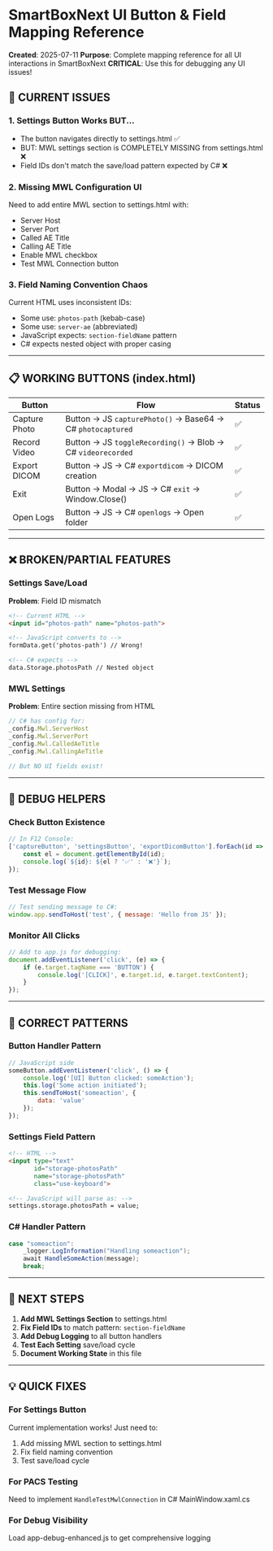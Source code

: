 # SmartBoxNext UI Button & Field Mapping Reference

**Created**: 2025-07-11
**Purpose**: Complete mapping reference for all UI interactions in SmartBoxNext
**CRITICAL**: Use this for debugging any UI issues!

## 🚨 CURRENT ISSUES

### 1. Settings Button Works BUT...
- The button navigates directly to settings.html ✅
- BUT: MWL settings section is COMPLETELY MISSING from settings.html ❌
- Field IDs don't match the save/load pattern expected by C# ❌

### 2. Missing MWL Configuration UI
Need to add entire MWL section to settings.html with:
- Server Host
- Server Port  
- Called AE Title
- Calling AE Title
- Enable MWL checkbox
- Test MWL Connection button

### 3. Field Naming Convention Chaos
Current HTML uses inconsistent IDs:
- Some use: `photos-path` (kebab-case)
- Some use: `server-ae` (abbreviated)
- JavaScript expects: `section-fieldName` pattern
- C# expects nested object with proper casing

---

## 📋 WORKING BUTTONS (index.html)

| Button | Flow | Status |
|--------|------|--------|
| Capture Photo | Button → JS `capturePhoto()` → Base64 → C# `photocaptured` | ✅ |
| Record Video | Button → JS `toggleRecording()` → Blob → C# `videorecorded` | ✅ |
| Export DICOM | Button → JS → C# `exportdicom` → DICOM creation | ✅ |
| Exit | Button → Modal → JS → C# `exit` → Window.Close() | ✅ |
| Open Logs | Button → JS → C# `openlogs` → Open folder | ✅ |

---

## ❌ BROKEN/PARTIAL FEATURES

### Settings Save/Load
**Problem**: Field ID mismatch
```html
<!-- Current HTML -->
<input id="photos-path" name="photos-path">

<!-- JavaScript converts to -->
formData.get('photos-path') // Wrong!

<!-- C# expects -->
data.Storage.photosPath // Nested object
```

### MWL Settings
**Problem**: Entire section missing from HTML
```javascript
// C# has config for:
_config.Mwl.ServerHost
_config.Mwl.ServerPort
_config.Mwl.CalledAeTitle
_config.Mwl.CallingAeTitle

// But NO UI fields exist!
```

---

## 🔧 DEBUG HELPERS

### Check Button Existence
```javascript
// In F12 Console:
['captureButton', 'settingsButton', 'exportDicomButton'].forEach(id => {
    const el = document.getElementById(id);
    console.log(`${id}: ${el ? '✅' : '❌'}`);
});
```

### Test Message Flow
```javascript
// Test sending message to C#:
window.app.sendToHost('test', { message: 'Hello from JS' });
```

### Monitor All Clicks
```javascript
// Add to app.js for debugging:
document.addEventListener('click', (e) => {
    if (e.target.tagName === 'BUTTON') {
        console.log('[CLICK]', e.target.id, e.target.textContent);
    }
});
```

---

## 📝 CORRECT PATTERNS

### Button Handler Pattern
```javascript
// JavaScript side
someButton.addEventListener('click', () => {
    console.log('[UI] Button clicked: someAction');
    this.log('Some action initiated');
    this.sendToHost('someaction', { 
        data: 'value' 
    });
});
```

### Settings Field Pattern
```html
<!-- HTML -->
<input type="text" 
       id="storage-photosPath" 
       name="storage-photosPath" 
       class="use-keyboard">

<!-- JavaScript will parse as: -->
settings.storage.photosPath = value;
```

### C# Handler Pattern
```csharp
case "someaction":
    _logger.LogInformation("Handling someaction");
    await HandleSomeAction(message);
    break;
```

---

## 🎯 NEXT STEPS

1. **Add MWL Settings Section** to settings.html
2. **Fix Field IDs** to match pattern: `section-fieldName`
3. **Add Debug Logging** to all button handlers
4. **Test Each Setting** save/load cycle
5. **Document Working State** in this file

---

## 💡 QUICK FIXES

### For Settings Button
Current implementation works! Just need to:
1. Add missing MWL section to settings.html
2. Fix field naming convention
3. Test save/load cycle

### For PACS Testing
Need to implement `HandleTestMwlConnection` in C# MainWindow.xaml.cs

### For Debug Visibility
Load app-debug-enhanced.js to get comprehensive logging